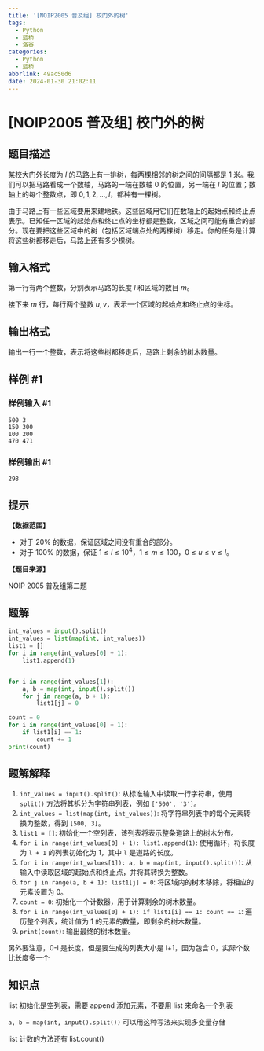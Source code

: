 ```yaml
---
title: '[NOIP2005 普及组] 校门外的树'
tags:
  - Python
  - 蓝桥
  - 洛谷
categories:
  - Python
  - 蓝桥
abbrlink: 49ac50d6
date: 2024-01-30 21:02:11
---
```


# [NOIP2005 普及组] 校门外的树

## 题目描述

某校大门外长度为 $l$ 的马路上有一排树，每两棵相邻的树之间的间隔都是 $1$ 米。我们可以把马路看成一个数轴，马路的一端在数轴 $0$ 的位置，另一端在 $l$ 的位置；数轴上的每个整数点，即 $0,1,2,\dots,l$，都种有一棵树。


由于马路上有一些区域要用来建地铁。这些区域用它们在数轴上的起始点和终止点表示。已知任一区域的起始点和终止点的坐标都是整数，区域之间可能有重合的部分。现在要把这些区域中的树（包括区域端点处的两棵树）移走。你的任务是计算将这些树都移走后，马路上还有多少棵树。

## 输入格式

第一行有两个整数，分别表示马路的长度 $l$ 和区域的数目 $m$。

接下来 $m$ 行，每行两个整数 $u, v$，表示一个区域的起始点和终止点的坐标。

## 输出格式

输出一行一个整数，表示将这些树都移走后，马路上剩余的树木数量。

## 样例 #1

### 样例输入 #1

```
500 3
150 300
100 200
470 471
```

### 样例输出 #1

```
298
```

## 提示

**【数据范围】**

- 对于 $20\%$ 的数据，保证区域之间没有重合的部分。
- 对于 $100\%$ 的数据，保证 $1 \leq l \leq 10^4$，$1 \leq m \leq 100$，$0 \leq u \leq v \leq l$。

**【题目来源】**

NOIP 2005 普及组第二题

## 题解

```python
int_values = input().split()
int_values = list(map(int, int_values))
list1 = []
for i in range(int_values[0] + 1):
    list1.append(1)


for i in range(int_values[1]):
    a, b = map(int, input().split())
    for j in range(a, b + 1):
        list1[j] = 0

count = 0
for i in range(int_values[0] + 1):
    if list1[i] == 1:
        count += 1
print(count)

```

## 题解解释

1. `int_values = input().split()`: 从标准输入中读取一行字符串，使用 `split()` 方法将其拆分为字符串列表，例如 `['500', '3']`。
2. `int_values = list(map(int, int_values))`: 将字符串列表中的每个元素转换为整数，得到 `[500, 3]`。
3. `list1 = []`: 初始化一个空列表，该列表将表示整条道路上的树木分布。
4. `for i in range(int_values[0] + 1): list1.append(1)`: 使用循环，将长度为 `l + 1` 的列表初始化为 1，其中 `l` 是道路的长度。
5. `for i in range(int_values[1]): a, b = map(int, input().split())`: 从输入中读取区域的起始点和终止点，并将其转换为整数。
6. `for j in range(a, b + 1): list1[j] = 0`: 将区域内的树木移除，将相应的元素设置为 0。
7. `count = 0`: 初始化一个计数器，用于计算剩余的树木数量。
8. `for i in range(int_values[0] + 1): if list1[i] == 1: count += 1`: 遍历整个列表，统计值为 1 的元素的数量，即剩余的树木数量。
9. `print(count)`: 输出最终的树木数量。

另外要注意，0-l 是长度，但是要生成的列表大小是 l+1，因为包含 0，实际个数比长度多一个

## 知识点

list 初始化是空列表，需要 append 添加元素，不要用 list 来命名一个列表

`a, b = map(int, input().split())` 可以用这种写法来实现多变量存储

list 计数的方法还有 list.count()
